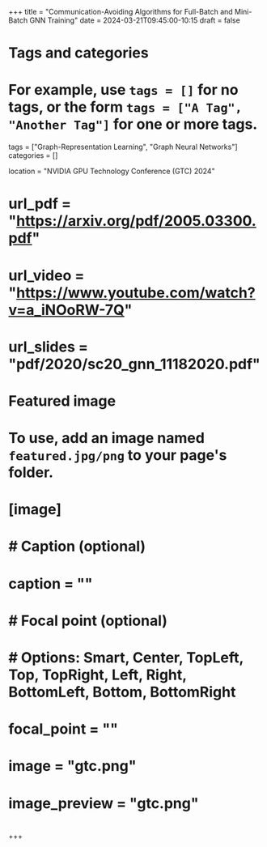 +++
title = "Communication-Avoiding Algorithms for Full-Batch and Mini-Batch GNN Training"
date = 2024-03-21T09:45:00-10:15
draft = false

# Tags and categories
# For example, use `tags = []` for no tags, or the form `tags = ["A Tag", "Another Tag"]` for one or more tags.
tags = ["Graph-Representation Learning", "Graph Neural Networks"]
categories = []

location = "NVIDIA GPU Technology Conference (GTC) 2024"

# url_pdf = "https://arxiv.org/pdf/2005.03300.pdf"
# url_video = "https://www.youtube.com/watch?v=a_iNOoRW-7Q"
# url_slides = "pdf/2020/sc20_gnn_11182020.pdf"
# Featured image
# To use, add an image named `featured.jpg/png` to your page's folder. 
# [image]
#   # Caption (optional)
#   caption = ""
# 
#   # Focal point (optional)
#   # Options: Smart, Center, TopLeft, Top, TopRight, Left, Right, BottomLeft, Bottom, BottomRight
#   focal_point = ""
# 
#   image = "gtc.png"
#   image_preview = "gtc.png"
# 
+++
